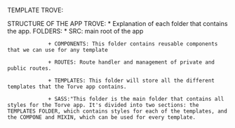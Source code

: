TEMPLATE TROVE:

STRUCTURE OF THE APP TROVE:
    *  Explanation of each folder that contains the app.
        FOLDERS:
            * SRC: main root of the app

                 + COMPONENTS: This folder contains reusable components that we can use for any template

                 + ROUTES: Route handler and management of private and public routes.

                 + TEMPLATES: This folder will store all the different templates that the Torve app contains.

                 + SASS:"This folder is the main folder that contains all styles for the Torve app. It's divided into two sections: the TEMPLATES FOLDER, which contains styles for each of the templates, and the COMPONE and MIXIN, which can be used for every template.


